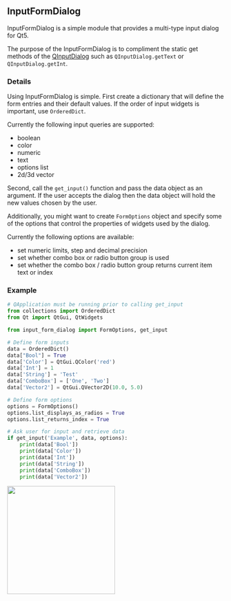 ## InputFormDialog
InputFormDialog is a simple module that provides a multi-type input dialog for Qt5.

The purpose of the InputFormDialog is to compliment the static get methods of the [QInputDialog](https://doc-snapshots.qt.io/qtforpython/PySide2/QtWidgets/QInputDialog.html) such as `QInputDialog.getText` or `QInputDialog.getInt`.

### Details
Using InputFormDialog is simple. First create a dictionary that will define the form entries and their default values. If the order of input widgets is important, use `OrderedDict`.

Currently the following input queries are supported:
- boolean
- color
- numeric
- text
- options list
- 2d/3d vector

Second, call the `get_input()` function and pass the data object as an argument. If the user accepts the dialog then the data object will hold the new values chosen by the user.

Additionally, you might want to create `FormOptions` object and specify some of the options that control the properties of widgets used by the dialog.

Currently the following options are available:
- set numeric limits, step and decimal precision
- set whether combo box or radio button group is used
- set whether the combo box / radio button group returns current item text or index

### Example
```python
# QApplication must be running prior to calling get_input
from collections import OrderedDict
from Qt import QtGui, QtWidgets

from input_form_dialog import FormOptions, get_input

# Define form inputs
data = OrderedDict()
data["Bool"] = True
data['Color'] = QtGui.QColor('red')
data['Int'] = 1
data['String'] = 'Test'
data['ComboBox'] = ['One', 'Two']
data['Vector2'] = QtGui.QVector2D(10.0, 5.0)

# Define form options
options = FormOptions()
options.list_displays_as_radios = True
options.list_returns_index = True

# Ask user for input and retrieve data
if get_input('Example', data, options):
    print(data['Bool'])
    print(data['Color'])
    print(data['Int'])
    print(data['String'])
    print(data['ComboBox'])
    print(data['Vector2'])
```
<img src="https://www.dropbox.com/s/tvl6itcmzxb7hlb/input-form-dialog.jpg?raw=1" width="250" height="250"/>
